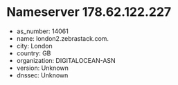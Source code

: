 # Nameserver 178.62.122.227

* as_number: 14061
* name: london2.zebrastack.com.
* city: London
* country: GB
* organization: DIGITALOCEAN-ASN
* version: Unknown
* dnssec: Unknown
